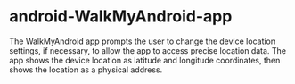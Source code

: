 # android-WalkMyAndroid-app
The WalkMyAndroid app prompts the user to change the device location settings, if necessary, to allow the app to access precise location data. The app shows the device location as latitude and longitude coordinates, then shows the location as a physical address.
